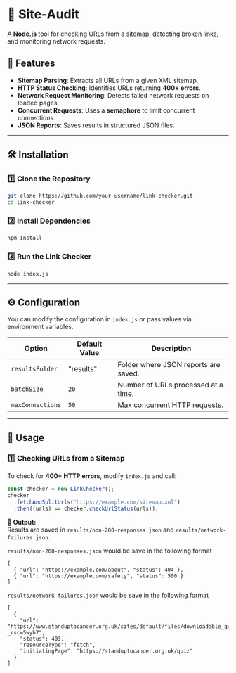 # 🔗 Site-Audit

A **Node.js** tool for checking URLs from a sitemap, detecting broken links, and monitoring network requests.

## 🚀 Features

- **Sitemap Parsing**: Extracts all URLs from a given XML sitemap.
- **HTTP Status Checking**: Identifies URLs returning **400+ errors**.
- **Network Request Monitoring**: Detects failed network requests on loaded pages.
- **Concurrent Requests**: Uses a **semaphore** to limit concurrent connections.
- **JSON Reports**: Saves results in structured JSON files.

---

## 🛠️ Installation

### **1️⃣ Clone the Repository**

```sh
git clone https://github.com/your-username/link-checker.git
cd link-checker
```

### **2️⃣ Install Dependencies**

```sh
npm install
```

### **3️⃣ Run the Link Checker**

```sh
node index.js
```

---

## ⚙️ Configuration

You can modify the configuration in `index.js` or pass values via environment variables.

| Option           | Default Value | Description                          |
| ---------------- | ------------- | ------------------------------------ |
| `resultsFolder`  | "results"     | Folder where JSON reports are saved. |
| `batchSize`      | `20`          | Number of URLs processed at a time.  |
| `maxConnections` | `50`          | Max concurrent HTTP requests.        |

---

## 📌 Usage

### **1️⃣ Checking URLs from a Sitemap**

To check for **400+ HTTP errors**, modify `index.js` and call:

```js
const checker = new LinkChecker();
checker
  .fetchAndSplitUrls("https://example.com/sitemap.xml")
  .then((urls) => checker.checkUrlStatus(urls));
```

💾 **Output:**  
Results are saved in `results/non-200-responses.json` and `results/network-failures.json`.

`results/non-200-responses.json` would be save in the following format

```
[
  { "url": "https://example.com/about", "status": 404 },
  { "url": "https://example.com/safety", "status": 500 }
]
```

`results/network-failures.json` would be save in the following format

```
[
  {
    "url": "https://www.standuptocancer.org.uk/sites/default/files/downloadable_quiz_pack.pdf?_rsc=5wyb7",
    "status": 403,
    "resourceType": "fetch",
    "initiatingPage": "https://standuptocancer.org.uk/quiz"
  }
]
```
